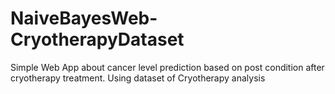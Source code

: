 # NaiveBayesWeb-CryotherapyDataset
Simple Web App about cancer level prediction based on post condition after cryotherapy treatment. Using dataset of Cryotherapy analysis
